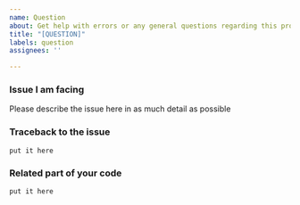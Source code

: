 ```yaml
---
name: Question
about: Get help with errors or any general questions regarding this project
title: "[QUESTION]"
labels: question
assignees: ''

---
```


<!--
Hey there, you have a question? We are happy to answer. Please make sure no similar question was opened already.

To make it easier for us to help you, please read the usage guide https://aahnik.github.io/run-py-bot and help page https://aahnik.github.io/run-py-bot/help/ before asking any question.

Please try to follow this template as closely as possible.

After writing please click on Preview changes to see if everything looks allright.

Happy Asking !
-->

### Issue I am facing

Please describe the issue here in as much detail as possible

### Traceback to the issue

```
put it here
```

### Related part of your code

```python
put it here
```
